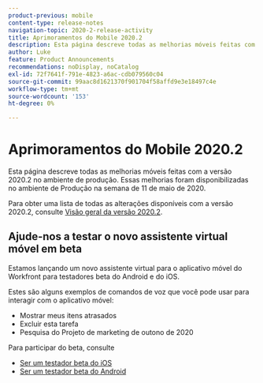 ```yaml
---
product-previous: mobile
content-type: release-notes
navigation-topic: 2020-2-release-activity
title: Aprimoramentos do Mobile 2020.2
description: Esta página descreve todas as melhorias móveis feitas com a versão 2020.2 no ambiente de produção. Essas melhorias foram disponibilizadas no ambiente de Produção na semana de 11 de maio de 2020.
author: Luke
feature: Product Announcements
recommendations: noDisplay, noCatalog
exl-id: 72f7641f-791e-4823-a6ac-cdb079560c04
source-git-commit: 99aac8d1621370f901704f58affd9e3e18497c4e
workflow-type: tm+mt
source-wordcount: '153'
ht-degree: 0%

---
```


# Aprimoramentos do Mobile 2020.2

Esta página descreve todas as melhorias móveis feitas com a versão 2020.2 no ambiente de produção. Essas melhorias foram disponibilizadas no ambiente de Produção na semana de 11 de maio de 2020.

Para obter uma lista de todas as alterações disponíveis com a versão 2020.2, consulte [Visão geral da versão 2020.2](../../../product-announcements/product-releases/2020.2.-release-activity/2020-2-release-overview.md).

## Ajude-nos a testar o novo assistente virtual móvel em beta

Estamos lançando um novo assistente virtual para o aplicativo móvel do Workfront para testadores beta do Android e do iOS.

Estes são alguns exemplos de comandos de voz que você pode usar para interagir com o aplicativo móvel:

* Mostrar meus itens atrasados
* Excluir esta tarefa
* Pesquisa do Projeto de marketing de outono de 2020

Para participar do beta, consulte

* [Ser um testador beta do iOS](../../../workfront-basics/mobile-apps/using-the-workfront-mobile-app/ios-beta-tester.md)
* [Ser um testador beta do Android](../../../workfront-basics/mobile-apps/using-the-workfront-mobile-app/android-beta-tester.md)
